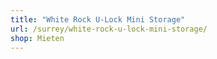 ```yaml
---
title: "White Rock U-Lock Mini Storage"
url: /surrey/white-rock-u-lock-mini-storage/
shop: Mieten
---
```

